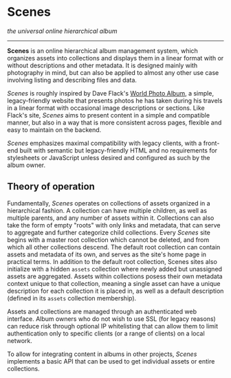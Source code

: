 # Scenes

_the universal online hierarchical album_

-----------------------------------------

**Scenes** is an online hierarchical album management system, which organizes assets into collections and displays them in a linear format with or without descriptions and other metadata. It is designed mainly with photography in mind, but can also be applied to almost any other use case involving listing and describing files and data.

_Scenes_ is roughly inspired by Dave Flack's [World Photo Album](https://www.qsl.net/ah6hy/photos.html), a simple, legacy-friendly website that presents photos he has taken during his travels in a linear format with occasional image descriptions or sections. Like Flack's site, _Scenes_ aims to present content in a simple and compatible manner, but also in a way that is more consistent across pages, flexible and easy to maintain on the backend.

_Scenes_ emphasizes maximal compatibility with legacy clients, with a front-end built with semantic but legacy-friendly HTML and no requirements for stylesheets or JavaScript unless desired and configured as such by the album owner.

## Theory of operation

Fundamentally, _Scenes_ operates on collections of assets organized in a hierarchical fashion. A collection can have multiple children, as well as multiple parents, and any number of assets within it. Collections can also take the form of empty "roots" with only links and metadata, that can serve to aggregate and further categorize child collections. Every _Scenes_ site begins with a master root collection which cannot be deleted, and from which all other collections descend. The default root collection can contain assets and metadata of its own, and serves as the site's home page in practical terms. In addition to the default root collection, Scenes sites also initialize with a hidden `assets` collection where newly added but unassigned assets are aggregated. Assets within collections posess their own metadata context unique to that collection, meaning a single asset can have a unique description for each collection it is placed in, as well as a default description (defined in its `assets` collection membership).

Assets and collections are managed through an authenticated web interface. Album owners who do not wish to use SSL (for legacy reasons) can reduce risk through optional IP whitelisting that can allow them to limit authentication only to specific clients (or a range of clients) on a local network.

To allow for integrating content in albums in other projects, _Scenes_ implements a basic API that can be used to get individual assets or entire collections.
